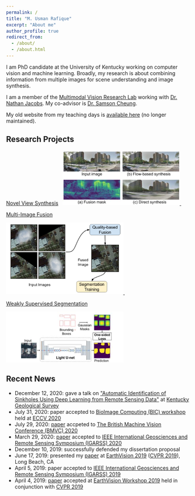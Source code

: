 ```yaml
---
permalink: /
title: "M. Usman Rafique"
excerpt: "About me"
author_profile: true
redirect_from: 
  - /about/
  - /about.html
---
```

I am PhD candidate at the University of Kentucky working on computer vision and machine learning. Broadly, my research is about combining information from multiple images for scene understanding and image synthesis.

I am a member of the [Multimodal Vision Research Lab](http://mvrl.cs.uky.edu/) working with [Dr. Nathan Jacobs](https://jacobsn.github.io/). My co-advisor is [Dr. Samson Cheung](https://sites.google.com/view/dr-cheung).

My old website from my teaching days is [available here](https://sites.google.com/site/mtsengg/) (no longer maintained).

## Research Projects
[Novel View Synthesis](http://urafique.com/gaf/)
&nbsp;
<a href="http://urafique.com/gaf/">
  <img src="/images/GAF_teaser.jpg" alt="GAF" width="320"/> 
</a>
&nbsp; &nbsp;

[Multi-Image Fusion](http://urafique.com/publication/2019-Fusion-CVPRW)

<a href="http://urafique.com/publication/2019-Fusion-CVPRW">
  <img src="/images/fusion_teaser.png" alt="Fusion" width="320"/>
</a>
&nbsp; &nbsp;

[Weakly Supervised Segmentation](http://urafique.com/publication/weak-seg)

<a href="http://urafique.com/publication/weak-seg">
  <img src="/images/Segmentation_teaser.jpg" alt="Segmentation" width="320"/>
</a>


## Recent News
* December 12, 2020: gave a talk on ["Automatic Identification of Sinkholes Using Deep Learning from Remote Sensing Data"](https://www.research.uky.edu/events/kgs-seminar-junfeng-zhu-and-muhammad-u-rafique-automatic-identification-sinkholes-using-deep) at [Kentucky Geological Survey](http://www.uky.edu/KGS/index.php)
* July 31, 2020: paper accepted to [BioImage Computing (BIC) workshop](https://www.bioimagecomputing.com/) held at [ECCV 2020](https://eccv2020.eu/)
* July 29, 2020: [paper](http://urafique.com/gaf/) accpeted to [The British Machine Vision Conference (BMVC) 2020](https://bmvc2020.github.io/)
* March 29, 2020: [paper](http://urafique.com/cloud20/) accepted to [IEEE International Geosciences and Remote Sensing Symposium (IGARSS) 2020](https://igarss2020.org/)
* December 10, 2019: successfully defended my dissertation proposal 
* June 17, 2019: presented my [paper](http://urafique.com/publication/2019-Fusion-CVPRW) at [EarthVision 2019](https://www.grss-ieee.org/earthvision2019/) ([CVPR 2019](http://cvpr2019.thecvf.com/)), Long Beach, CA
* April 5, 2019: paper accepted to [IEEE International Geosciences and Remote Sensing Symposium (IGARSS) 2019](https://igarss2019.org/Default.asp)
* April 4, 2019: [paper](http://urafique.com/publication/2019-Fusion-CVPRW) accepted at [EarthVision Workshop 2019](https://www.grss-ieee.org/earthvision2019/) held in conjunction with [CVPR 2019](http://cvpr2019.thecvf.com/)
